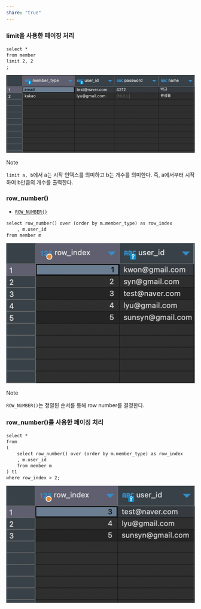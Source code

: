 ```yaml
---
share: "true"
---
```

### limit을 사용한 페이징 처리

```mysql
select *
from member
limit 2, 2
;
```
![Pasted image 20231027104323.png](./imgs/Pasted%20image%2020231027104323.png)

>[!NOTE]
>`limit a, b`에서 a는 시작 인덱스를 의미하고 b는 개수를 의미한다. 즉, a에서부터 시작하여 b만큼의 개수를 출력한다.

### row_number()

- [`ROW_NUMBER()`](https://dev.mysql.com/doc/refman/8.0/en/window-function-descriptions.html#function_row-number)

```mysql
select row_number() over (order by m.member_type) as row_index
	, m.user_id
from member m
```
![Pasted image 20231027104724.png](./imgs/Pasted%20image%2020231027104724.png)

>[!NOTE]
>`ROW_NUMBER()`는 정렬된 순서를 통해 row number를 결정한다.

### row_number()를 사용한 페이징 처리

```mysql
select *
from
(
	select row_number() over (order by m.member_type) as row_index
	, m.user_id
	from member m
) t1
where row_index > 2;
```
![Pasted image 20231027105105.png](./imgs/Pasted%20image%2020231027105105.png)
